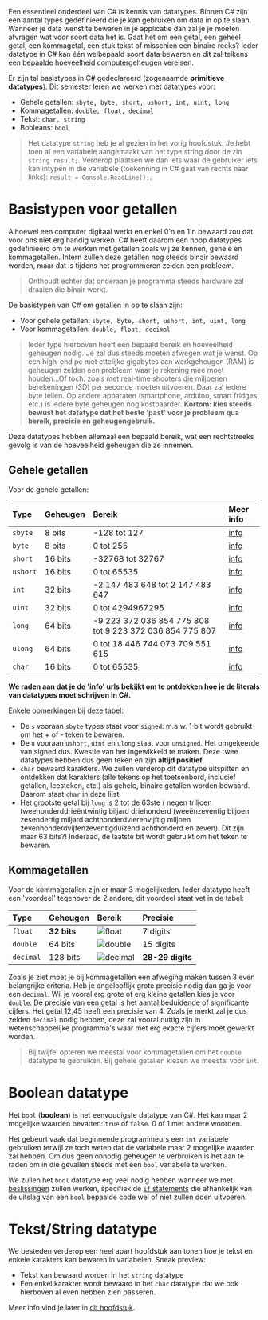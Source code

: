 ﻿Een essentieel onderdeel van C# is kennis van datatypes. Binnen C# zijn een aantal types gedefinieerd die je kan gebruiken om data in op te slaan. Wanneer je data wenst te bewaren in je applicatie dan zal je je moeten afvragen wat voor soort data het is. Gaat het om een getal, een geheel getal, een kommagetal, een stuk tekst of misschien een binaire reeks? Ieder datatype in C# kan één welbepaald soort data bewaren en dit zal telkens een bepaalde hoeveelheid computergeheugen vereisen. 

Er zijn tal basistypes in C# gedeclareerd (zogenaamde **primitieve datatypes**). Dit semester leren we werken met datatypes voor:
* Gehele getallen: `sbyte, byte, short, ushort, int, uint, long`
* Kommagetallen: `double, float, decimal`
* Tekst: `char, string`
* Booleans: `bool`

> Het datatype ``string`` heb je al gezien in het vorig hoofdstuk. Je hebt toen al een variabele aangemaakt van het type string door de zin ``string result;``. Verderop plaatsen we dan iets waar de gebruiker iets kan intypen in die variabele (toekenning in C# gaat van rechts naar links): ``result = Console.ReadLine();``.

# Basistypen voor getallen
Alhoewel een computer digitaal werkt en enkel 0'n en 1'n bewaard zou dat voor ons niet erg handig werken. C# heeft daarom een hoop datatypes gedefinieerd om te werken met getallen zoals wij ze kennen, gehele en kommagetallen. Intern zullen deze getallen nog steeds binair bewaard worden, maar dat is tijdens het programmeren zelden een probleem.
> Onthoudt echter dat onderaan je programma steeds hardware zal draaien die binair werkt. 

De basistypen van C\# om getallen in op te slaan zijn:

* Voor gehele getallen: `sbyte, byte, short, ushort, int, uint, long`
* Voor kommagetallen: `double, float, decimal`

> Ieder type hierboven heeft een bepaald bereik en hoeveelheid geheugen nodig. Je zal dus steeds moeten afwegen wat je wenst. Op een high-end pc met ettelijke gigabytes aan werkgeheugen (RAM) is geheugen zelden een probleem waar je rekening mee moet houden...Of toch: zoals met real-time shooters die miljoenen berekeningen (3D) per seconde moeten uitvoeren. Daar zal iedere byte tellen. Op andere apparaten (smartphone, arduino, smart fridges, etc.) is iedere byte geheugen nog kostbaarder. **Kortom: kies steeds bewust het datatype dat het beste 'past' voor je probleem qua bereik, precisie en geheugengebruik.**


Deze datatypes hebben allemaal een bepaald bereik, wat een rechtstreeks gevolg is van de hoeveelheid geheugen die ze innemen.

## Gehele getallen
Voor de gehele getallen:

| **Type** | **Geheugen** | **Bereik** | **Meer info**|
| :--- | :--- | :--- | :--|
| `sbyte` | 8 bits | -128 tot 127 | [info](https://docs.microsoft.com/en-us/dotnet/csharp/language-reference/keywords/sbyte)|
| `byte` | 8 bits | 0 tot 255 | [info](https://docs.microsoft.com/en-us/dotnet/csharp/language-reference/keywords/byte)|
| `short` | 16 bits | -32768 tot 32767 | [info](https://docs.microsoft.com/en-us/dotnet/csharp/language-reference/keywords/short)|
| `ushort` | 16 bits | 0 tot 65535 | [info](https://docs.microsoft.com/en-us/dotnet/csharp/language-reference/keywords/ushort)|
| `int` | 32 bits | -2 147 483 648 tot 2 147 483 647 | [info](https://docs.microsoft.com/en-us/dotnet/csharp/language-reference/keywords/int)|
| `uint` | 32 bits | 0 tot 4294967295 | [info](https://docs.microsoft.com/en-us/dotnet/csharp/language-reference/keywords/uint)|
| `long` | 64 bits | -9 223 372 036 854 775 808 tot 9 223 372 036 854 775 807 | [info](https://docs.microsoft.com/en-us/dotnet/csharp/language-reference/keywords/long)|
| `ulong` | 64 bits | 0 tot 18 446 744 073 709 551 615 | [info](https://docs.microsoft.com/en-us/dotnet/csharp/language-reference/keywords/long)|
| `char` | 16 bits | 0 tot 65535 | [info](https://docs.microsoft.com/en-us/dotnet/csharp/language-reference/keywords/char)|

**We raden aan dat je de 'info' urls bekijkt om te ontdekken hoe je de literals van datatypes moet schrijven in C#.**

Enkele opmerkingen bij deze tabel:
* De `s` vooraan `sbyte` types staat voor ``signed``: m.a.w. 1 bit wordt gebruikt om het + of - teken te bewaren. 
* De `u` vooraan `ushort`, `uint` en `ulong` staat voor `unsigned`. Het omgekeerde van signed dus. Kwestie van het ingewikkeld te maken. Deze twee datatypes hebben dus geen teken en zijn **altijd positief**.
* `char` bewaard karakters. We zullen verderop dit datatype uitspitten en ontdekken dat karakters (alle tekens op het toetsenbord, inclusief getallen, leesteken, etc.) als gehele, binaire getallen worden bewaard. Daarom staat `char` in deze lijst.
* Het grootste getal bij `long` is 2 tot de 63ste (
negen triljoen tweehonderddrieëntwintig biljard driehonderd tweeënzeventig biljoen zesendertig miljard achthonderdvierenvijftig miljoen zevenhonderdvijfenzeventigduizend achthonderd en zeven). Dit zijn maar 63 bits?! Inderaad, de laatste bit wordt gebruikt om het teken te bewaren.

## Kommagetallen
Voor de kommagetallen zijn er maar 3 mogelijkeden. Ieder datatype heeft een 'voordeel' tegenover de 2 andere, dit voordeel staat vet in de tabel:

| **Type** | **Geheugen** | **Bereik** | **Precisie** |
| :--- | :--- | :--- | :--- |
| `float` | **32 bits** | ![float](../assets/1_csharpbasics/float.png) | 7 digits |  [info](https://docs.microsoft.com/en-us/dotnet/csharp/language-reference/keywords/float)|
| `double` | 64 bits | ![double](../assets/1_csharpbasics/double.png) | 15 digits |  [info](https://docs.microsoft.com/en-us/dotnet/csharp/language-reference/keywords/double)|
| `decimal` | 128 bits | ![decimal](../assets/1_csharpbasics/decimal.png) | **28-29 digits** | [info](https://docs.microsoft.com/en-us/dotnet/csharp/language-reference/keywords/decimal)|

  Zoals je ziet moet je bij kommagetallen een afweging maken tussen 3 even belangrijke criteria.  Heb je ongelooflijk grote precisie nodig dan ga je voor een ``decimal``. Wil je vooral erg grote of erg kleine getallen kies je voor ``double``. De precisie van een getal is het aantal beduidende of significante cijfers. Het getal 12,45 heeft een precisie van 4. Zoals je merkt zal je dus zelden ``decimal`` nodig hebben, deze zal vooral nuttig zijn in wetenschappelijke programma's waar met erg exacte cijfers moet gewerkt worden. 
  
  > Bij twijfel opteren we meestal voor kommagetallen om het ``double`` datatype te gebruiken. Bij gehele getallen kiezen we meestal voor  ``int``.

# Boolean datatype
Het ``bool`` (**boolean**) is het eenvoudigste datatype van C#. Het kan maar 2 mogelijke waarden bevatten: ``true`` of ``false``. 0 of 1 met andere woorden. 

Het gebeurt vaak dat beginnende programmeurs een ``int`` variabele gebruiken terwijl ze toch weten dat de variabele maar 2 mogelijke waarden zal hebben. Om dus geen onnodig geheugen te verbruiken is het aan te raden om in die gevallen steeds met een ``bool`` variabele te werken.

We zullen het ``bool`` datatype erg veel nodig hebben wanneer we met [beslissingen](../4_beslissingen/0_beslissingen_intro.md) zullen werken, specifiek de [``if`` statements](../4_beslissingen/0_if.md) die afhankelijk van de uitslag van een ``bool`` bepaalde code wel of niet zullen doen uitvoeren.

# Tekst/String datatype
We besteden verderop een heel apart hoofdstuk aan tonen hoe je tekst en enkele karakters kan bewaren in variabelen. Sneak preview: 
* Tekst kan bewaard worden in het ``string`` datatype
* Een enkel karakter wordt bewaard in het ``char`` datatype dat we ook hierboven al even hebben zien passeren.

Meer info vind je later in [dit hoofdstuk](../2_tekst/5_chars_strings.md).


